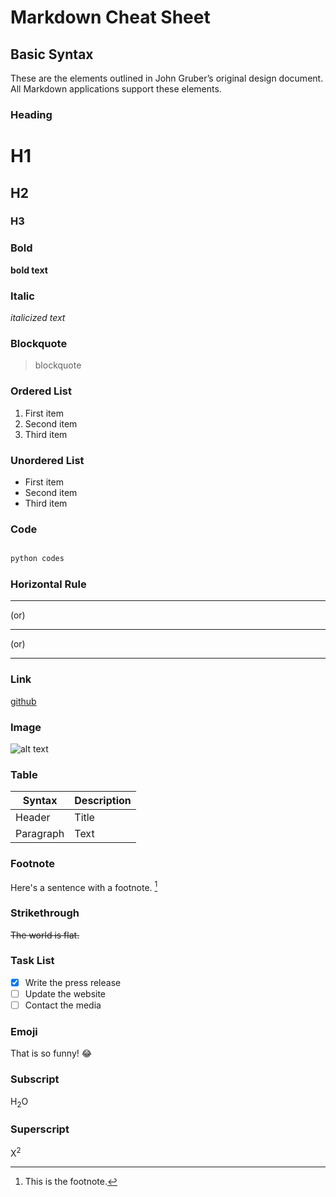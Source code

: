 # Markdown Cheat Sheet


## Basic Syntax

These are the elements outlined in John Gruber’s original design document. All Markdown applications support these elements.

### Heading

# H1
## H2
### H3

### Bold

**bold text**

### Italic

*italicized text*

### Blockquote

> blockquote

### Ordered List

1. First item
2. Second item
3. Third item

### Unordered List

- First item
- Second item
- Third item

### Code

```python

python codes

```

### Horizontal Rule

---

(or)
___

(or)

***

### Link

[github](https://github.com/Surya-palanisamy/)

### Image

![alt text](https://www.markdownguide.org/assets/images/tux.png)


### Table

| Syntax | Description |
| ----------- | ----------- |
| Header | Title |
| Paragraph | Text |

### Footnote

Here's a sentence with a footnote. [^1]

[^1]: This is the footnote.



### Strikethrough

~~The world is flat.~~

### Task List

- [x] Write the press release
- [ ] Update the website
- [ ] Contact the media

### Emoji

That is so funny! :joy:

### Subscript

H<sub>2</sub>O

### Superscript

X<sup>2</sup>
